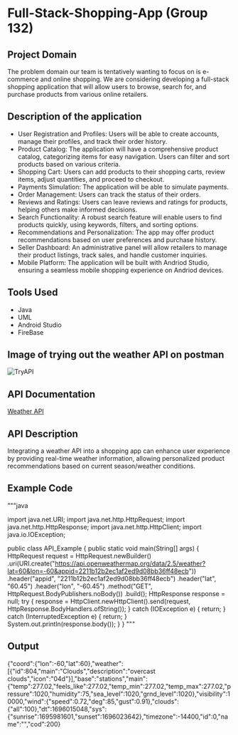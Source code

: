# Full-Stack-Shopping-App (Group 132)
## Project Domain
The problem domain our team is tentatively wanting to focus on is e-commerce and online shopping. We are considering developing a full-stack shopping application that will allow users to browse, search for, and purchase products from various online retailers.
## Description of the application
- User Registration and Profiles: Users will be able to create accounts, manage their profiles, and track their order history.
- Product Catalog: The application will have a comprehensive product catalog, categorizing items for easy navigation. Users can filter and sort products based on various criteria.
- Shopping Cart: Users can add products to their shopping carts, review items, adjust quantities, and proceed to checkout.
- Payments Simulation: The application will be able to simulate payments.
- Order Management: Users can track the status of their orders.
- Reviews and Ratings: Users can leave reviews and ratings for products, helping others make informed decisions.
- Search Functionality: A robust search feature will enable users to find products quickly, using keywords, filters, and sorting options.
- Recommendations and Personalization: The app may offer product recommendations based on user preferences and purchase history.
- Seller Dashboard: An administrative panel will allow retailers to manage their product listings, track sales, and handle customer inquiries.
- Mobile Platform: The application will be built with Andriod Studio, ensuring a seamless mobile shopping experience on Andriod devices.
## Tools Used
- Java
- UML
- Android Studio
- FireBase

## Image of trying out the weather API on postman
![TryAPI](https://github.com/lmposter/Full-Stack-Shopping-App/assets/144400489/0eceb9f2-0a01-4bbc-aed8-e4bfa8c2909b)
## API Documentation
[Weather API](https://openweathermap.org/api)
## API Description
Integrating a weather API into a shopping app can enhance user experience by providing real-time weather information, allowing personalized product recommendations based on current season/weather conditions.
## Example Code
"""java

import java.net.URI;
import java.net.http.HttpRequest;
import java.net.http.HttpResponse;
import java.net.http.HttpClient;
import java.io.IOException;

public class API_Example {
    public static void main(String[] args) {
        HttpRequest request = HttpRequest.newBuilder()
                .uri(URI.create("https://api.openweathermap.org/data/2.5/weather?lat=60&lon=-60&appid=2211b12b2ec1af2ed9d08bb36ff48ecb"))
                .header("appid", "2211b12b2ec1af2ed9d08bb36ff48ecb")
                .header("lat", "60.45")
                .header("lon", "-60.45")
                .method("GET", HttpRequest.BodyPublishers.noBody())
                .build();
        HttpResponse<String> response = null;
        try {
            response = HttpClient.newHttpClient().send(request, HttpResponse.BodyHandlers.ofString());
        } catch (IOException e) {
            return;
        } catch (InterruptedException e) {
            return;
        }
        System.out.println(response.body());
    }
}
"""
## Output
{"coord":{"lon":-60,"lat":60},"weather":[{"id":804,"main":"Clouds","description":"overcast clouds","icon":"04d"}],"base":"stations","main":{"temp":277.02,"feels_like":277.02,"temp_min":277.02,"temp_max":277.02,"pressure":1020,"humidity":75,"sea_level":1020,"grnd_level":1020},"visibility":10000,"wind":{"speed":0.72,"deg":85,"gust":0.91},"clouds":{"all":100},"dt":1696015048,"sys":{"sunrise":1695981601,"sunset":1696023642},"timezone":-14400,"id":0,"name":"","cod":200}
